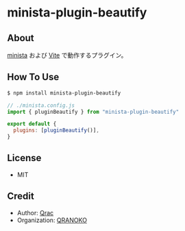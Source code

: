# minista-plugin-beautify

## About

[minista](https://minista.qranoko.jp) および [Vite](https://ja.vitejs.dev/) で動作するプラグイン。

## How To Use

```sh
$ npm install minista-plugin-beautify
```

```js
// ./minista.config.js
import { pluginBeautify } from "minista-plugin-beautify"

export default {
  plugins: [pluginBeautify()],
}
```

## License

- MIT

## Credit

- Author: [Qrac](https://qrac.jp)
- Organization: [QRANOKO](https://qranoko.jp)
